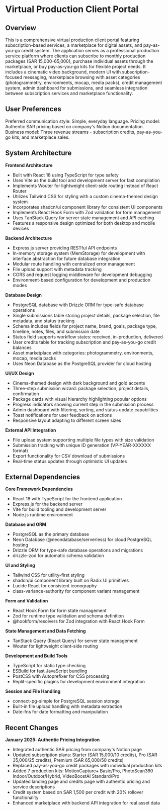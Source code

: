 # Virtual Production Client Portal

## Overview

This is a comprehensive virtual production client portal featuring subscription-based services, a marketplace for digital assets, and pay-as-you-go credit system. The application serves as a professional production service platform where clients can subscribe to monthly production packages (SAR 15,000-65,000), purchase individual assets through the marketplace, or buy pay-as-you-go kits for flexible project needs. It includes a cinematic video background, modern UI with subscription-focused messaging, marketplace browsing with asset categories (photogrammetry, environments, mocap, media packs), credit management system, admin dashboard for submissions, and seamless integration between subscription services and marketplace functionality.

## User Preferences

Preferred communication style: Simple, everyday language.
Pricing model: Authentic SAR pricing based on company's Notion documentation.
Business model: Three revenue streams - subscription credits, pay-as-you-go kits, and marketplace sales.

## System Architecture

**Frontend Architecture**
- Built with React 18 using TypeScript for type safety
- Uses Vite as the build tool and development server for fast compilation
- Implements Wouter for lightweight client-side routing instead of React Router
- Utilizes Tailwind CSS for styling with a custom cinema-themed design system
- Incorporates shadcn/ui component library for consistent UI components
- Implements React Hook Form with Zod validation for form management
- Uses TanStack Query for server state management and API caching
- Features a responsive design optimized for both desktop and mobile devices

**Backend Architecture**
- Express.js server providing RESTful API endpoints
- In-memory storage system (MemStorage) for development with interface abstraction for future database integration
- Modular route handling with centralized error management
- File upload support with metadata tracking
- CORS and request logging middleware for development debugging
- Environment-based configuration for development and production modes

**Database Design**
- PostgreSQL database with Drizzle ORM for type-safe database operations
- Single submissions table storing project details, package selection, file metadata, and status tracking
- Schema includes fields for project name, brand, goals, package type, timeline, notes, files, and submission date
- Status field supports workflow states: received, in-production, delivered
- User credits table for tracking subscription and pay-as-you-go credit balances
- Asset marketplace with categories: photogrammetry, environments, mocap, media packs
- Uses Neon Database as the PostgreSQL provider for cloud hosting

**UI/UX Design**
- Cinema-themed design with dark background and gold accents
- Three-step submission wizard: package selection, project details, confirmation
- Package cards with visual hierarchy highlighting popular options
- Progress indicators showing current step in the submission process
- Admin dashboard with filtering, sorting, and status update capabilities
- Toast notifications for user feedback on actions
- Responsive layout adapting to different screen sizes

**External API Integration**
- File upload system supporting multiple file types with size validation
- Submission tracking with unique ID generation (VP-YEAR-XXXXXX format)
- Export functionality for CSV download of submissions
- Real-time status updates through optimistic UI updates

## External Dependencies

**Core Framework Dependencies**
- React 18 with TypeScript for the frontend application
- Express.js for the backend server
- Vite for build tooling and development server
- Node.js runtime environment

**Database and ORM**
- PostgreSQL as the primary database
- Neon Database (@neondatabase/serverless) for cloud PostgreSQL hosting
- Drizzle ORM for type-safe database operations and migrations
- drizzle-zod for automatic schema validation

**UI and Styling**
- Tailwind CSS for utility-first styling
- shadcn/ui component library built on Radix UI primitives
- Lucide React for consistent iconography
- class-variance-authority for component variant management

**Form and Validation**
- React Hook Form for form state management
- Zod for runtime type validation and schema definition
- @hookform/resolvers for Zod integration with React Hook Form

**State Management and Data Fetching**
- TanStack Query (React Query) for server state management
- Wouter for lightweight client-side routing

**Development and Build Tools**
- TypeScript for static type checking
- ESBuild for fast JavaScript bundling
- PostCSS with Autoprefixer for CSS processing
- Replit-specific plugins for development environment integration

**Session and File Handling**
- connect-pg-simple for PostgreSQL session storage
- Built-in file upload handling with metadata extraction
- Date-fns for date formatting and manipulation

## Recent Changes

**January 2025: Authentic Pricing Integration**
- Integrated authentic SAR pricing from company's Notion page
- Updated subscription plans: Starter (SAR 15,000/10 credits), Pro (SAR 35,000/25 credits), Premium (SAR 65,000/50 credits)
- Replaced pay-as-you-go credit packages with individual production kits
- Added 7 production kits: MotionCapture+ Basic/Pro, PhotoScan360 Indoor/Outdoor/Hybrid, VideoBoostAI Standard/Pro
- Updated landing page and credits page with authentic pricing and service descriptions
- Credit system based on SAR 1,500 per credit with 20% rollover functionality
- Enhanced marketplace with backend API integration for real asset data
